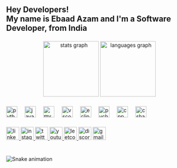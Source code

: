 <h2 align="left">Hey Developers!<br> My name is Ebaad Azam and I'm a Software Developer, from India</h2>

###

<div align="center">
  <img src="https://github-readme-stats.vercel.app/api?username=ebaadazam&hide_title=false&hide_rank=false&show_icons=true&include_all_commits=true&count_private=true&disable_animations=false&theme=dracula&locale=en&hide_border=false" height="150" alt="stats graph"  />
  <img src="https://github-readme-stats.vercel.app/api/top-langs?username=ebaadazam&locale=en&hide_title=false&layout=compact&card_width=320&langs_count=5&theme=dracula&hide_border=false" height="150" alt="languages graph"  />
</div>

###



###

<div align="left">
  <img src="https://cdn.jsdelivr.net/gh/devicons/devicon/icons/python/python-original.svg" height="30" alt="python logo"  />
  <img width="12" />
  
  <img src="https://cdn.jsdelivr.net/gh/devicons/devicon/icons/java/java-original.svg" height="30" alt="java logo"  />
  <img width="12" />

  <img src="https://cdn.jsdelivr.net/gh/devicons/devicon/icons/mysql/mysql-original.svg" height="30" alt="mysql logo"  />
  <img width="12" />

  <img src="https://cdn.jsdelivr.net/gh/devicons/devicon/icons/vscode/vscode-original.svg" height="30" alt="vscode logo"  />
  <img width="12" />

  <img src="https://cdn.jsdelivr.net/gh/devicons/devicon/icons/eclipse/eclipse-original.svg" height="30" alt="eclipse logo"  />
  <img width="12" />

  <img src="https://cdn.jsdelivr.net/gh/devicons/devicon/icons/pycharm/pycharm-original.svg" height="30" alt="pycharm logo"  />
  <img width="12" />
  
  <img src="https://cdn.jsdelivr.net/gh/devicons/devicon/icons/cplusplus/cplusplus-original.svg" height="30" alt="cpp logo"  />
  <img width="12" />

  <img src="https://cdn.jsdelivr.net/gh/devicons/devicon/icons/csharp/csharp-original.svg" height="30" alt="csharp logo"  />
</div>


###

<div align="left">
  <a href="https://www.linkedin.com/in/ebaadazam90/" target="_blank">
    <img src="https://img.shields.io/static/v1?message=LinkedIn&logo=linkedin&label=&color=0077B5&logoColor=white&labelColor=&style=for-the-badge" height="35" alt="linkedin logo" />
</a>

  
  <a href="https://www.instagram.com/ebaad09/" target="_blank">
    <img src="https://img.shields.io/static/v1?message=Instagram&logo=instagram&label=&color=D14836&logoColor=white&labelColor=&style=for-the-badge" height="35" alt="instagram logo" />
</a>



  <a href="https://www.twitter.com/ebaad0009/" target="_blank">
    <img src="https://img.shields.io/static/v1?message=Twitter&logo=twitter&label=&color=7289DA&logoColor=white&labelColor=&style=for-the-badge" height="35" alt="twitter logo" />
    
  
  <a href="https://www.youtube.com/channel/UCW648_ZZcES_6jPWQVUjA1A" target="_blank">
    <img src="https://img.shields.io/static/v1?message=Youtube&logo=youtube&label=&color=FF0000&logoColor=white&labelColor=&style=for-the-badge" height="35" alt="youtube logo" />

  <a href="https://leetcode.com/ebaad09/" target="_blank">
  <img src="https://img.shields.io/static/v1?message=LeetCode&logo=leetcode&label=&color=D14836&logoColor=white&labelColor=&style=for-the-badge" height="35" alt="leetcode logo" />
  </a>
 
  <img src="https://img.shields.io/static/v1?message=Discord&logo=discord&label=&color=7289DA&logoColor=white&labelColor=&style=for-the-badge" height="35" alt="discord logo"  />
  
<a href="mailto:your-ebaadazam82881@gmail.com">
    <img src="https://img.shields.io/static/v1?message=Gmail&logo=gmail&label=&color=D14836&logoColor=white&labelColor=&style=for-the-badge" height="35" alt="gmail logo" />
</a>

  
</div>

###

<br clear="both">

<img src="https://raw.githubusercontent.com/ebaadazam/ebaadazam/output/snake.svg" alt="Snake animation" />

###
